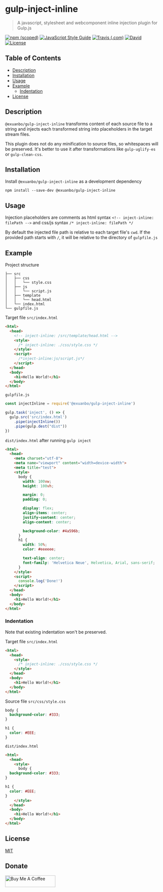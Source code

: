 # gulp-inject-inline

> A javascript, stylesheet and webcomponent inline injection plugin for Gulp.js

[![npm (scoped)](https://img.shields.io/npm/v/@exuanbo/gulp-inject-inline.svg?style=flat-square)](https://www.npmjs.com/package/@exuanbo/gulp-inject-inline)
[![JavaScript Style Guide](https://img.shields.io/badge/code_style-standard-yellow.svg?style=flat-square)](https://standardjs.com)
[![Travis (.com)](https://img.shields.io/travis/com/exuanbo/gulp-inject-inline.svg?style=flat-square)](http://travis-ci.com/exuanbo/gulp-inject-inline)
[![David](https://img.shields.io/david/exuanbo/gulp-inject-inline.svg?style=flat-square)](https://david-dm.org/exuanbo/gulp-inject-inline)
[![License](https://img.shields.io/github/license/exuanbo/gulp-inject-inline.svg?style=flat-square)](https://github.com/exuanbo/gulp-inject-inline/blob/master/LICENSE)

## Table of Contents

- [Description](#description)
- [Installation](#installation)
- [Usage](#usage)
- [Example](#example)
  - [Indentation](#indentation)
- [License](#license)

## Description

`@exuanbo/gulp-inject-inline` transforms content of each source file to a string and injects each transformed string into placeholders in the target stream files.

This plugin does not do any minification to source files, so whitespaces will be preserved. It's better to use it after transformations like `gulp-uglify-es` or `gulp-clean-css`.

## Installation

Install `@exuanbo/gulp-inject-inline` as a development dependency

```shell
npm install --save-dev @exuanbo/gulp-inject-inline
```

## Usage

Injection placeholders are comments as html syntax `<!-- inject-inline: filePath -->` and css/js syntax `/* inject-inline: filePath */`

By default the injected file path is relative to each target file's `cwd`. If the provided path starts with `/`, it will be relative to the directory of `gulpfile.js`

## Example

Project structure

```shell
├── src
│   ├── css
│   │   └── style.css
│   ├── js
│   │   └── script.js
│   ├── template
│   │   └── head.html
│   └── index.html
└── gulpfile.js
```

Target file `src/index.html`

```html
<html>
  <head>
    <!-- inject-inline: /src/template/head.html -->
    <style>
      /* inject-inline: ./css/style.css */
    </style>
    <script>
      /*inject-inline:js/script.js*/
    </script>
  </head>
  <body>
    <h1>Hello World!</h1>
  </body>
</html>
```

`gulpfile.js`

```javascript
const injectInline = require('@exuanbo/gulp-inject-inline')

gulp.task('inject', () => {
  gulp.src('src/index.html')
    .pipe(injectInline())
    .pipe(gulp.dest("dist"))
})
```

`dist/index.html` after running `gulp inject`

```html
<html>
  <head>
    <meta charset="utf-8">
    <meta name="viewport" content="width=device-width">
    <meta title="test">
    <style>
      body {
        width: 100vw;
        height: 100vh;

        margin: 0;
        padding: 0;

        display: flex;
        align-items: center;
        justify-content: center;
        align-content: center;

        background-color: #4a596b;
      }
      h1 {
        width: 50%;
        color: #eeeeee;

        text-align: center;
        font-family: 'Helvetica Neue', Helvetica, Arial, sans-serif;
      }
    </style>
    <script>
      console.log('Done!')
    </script>
  </head>
  <body>
    <h1>Hello World!</h1>
  </body>
</html>
```

### Indentation

Note that existing indentation won't be preserved.

Target file `src/index.html`

```html
<html>
  <head>
    <style>
      /* inject-inline: ./css/style.css */
    </style>
  </head>
  <body>
    <h1>Hello World!</h1>
  </body>
</html>
```

Source file `src/css/style.css`

```css
body {
  background-color: #333;
}

h1 {
  color: #EEE;
}
```

`dist/index.html`

```html
<html>
  <head>
    <style>
      body {
  background-color: #333;
}

h1 {
  color: #EEE;
}
    </style>
  </head>
  <body>
    <h1>Hello World!</h1>
  </body>
</html>
```

## License

[MIT](https://github.com/exuanbo/gulp-inject-inline/blob/master/LICENSE)

## Donate

<a href="https://www.buymeacoffee.com/exuanbo" target="_blank"><img src="https://cdn.buymeacoffee.com/buttons/lato-orange.png" alt="Buy Me A Coffee" height="38.25px" width="162.75px"></a>

